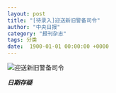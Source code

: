 ```yaml
---
layout: post
title: "[待录入]迎送新旧警备司令"
author: "中央日报"
category: "报刊杂志"
tags: 分类
date:  1900-01-01 00:00:00 +0000
---
```


![迎送新旧警备司令](/assets/images/newspapers/迎送新旧警备司令.png)




***日期存疑***
